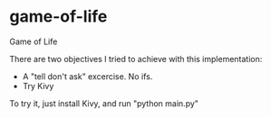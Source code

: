 game-of-life
============

Game of Life


There are two objectives I tried to achieve with this implementation:

- A "tell don't ask" excercise. No ifs.
- Try Kivy

To try it, just install Kivy, and run "python main.py"

